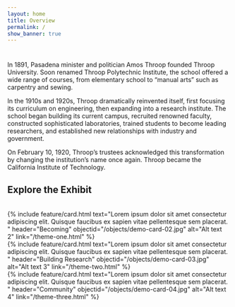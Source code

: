 ```yaml
---
layout: home
title: Overview
permalink: /
show_banner: true
---
```

<div class="body-container-overview">

<h1 id="page-menu-label" class="section-title"></h1>

<p>In 1891, Pasadena minister and politician Amos Throop founded Throop University. Soon renamed Throop Polytechnic Institute, the school offered a wide range of courses, from elementary school to “manual arts” such as carpentry and sewing.</p>

<p>In the 1910s and 1920s, Throop dramatically reinvented itself, first focusing its curriculum on engineering, then expanding into a research institute. The school began building its current campus, recruited renowned faculty, constructed sophisticated laboratories, trained students to become leading researchers, and established new relationships with industry and government.</p>

<p>On February 10, 1920, Throop’s trustees acknowledged this transformation by changing the institution’s name once again. Throop became the California Institute of Technology. </p>

</div>

## Explore the Exhibit

<br>

<div class="container">
  <div class="row row-cols-1 row-cols-sm-2 row-cols-md-4 g-4 justify-content-center">
    <div class="col">
      {% include feature/card.html text="Lorem ipsum dolor sit amet consectetur adipiscing elit. Quisque faucibus ex sapien vitae pellentesque sem placerat. " header="Becoming" objectid="/objects/demo-card-02.jpg" alt="Alt text 2" link="/theme-one.html" %}
    </div>
    <div class="col">
      {% include feature/card.html text="Lorem ipsum dolor sit amet consectetur adipiscing elit. Quisque faucibus ex sapien vitae pellentesque sem placerat. " header="Building Research" objectid="/objects/demo-card-03.jpg" alt="Alt text 3" link="/theme-two.html" %}
    </div>
    <div class="col">
      {% include feature/card.html text="Lorem ipsum dolor sit amet consectetur adipiscing elit. Quisque faucibus ex sapien vitae pellentesque sem placerat. " header="Community" objectid="/objects/demo-card-04.jpg" alt="Alt text 4" link="/theme-three.html" %}
    </div>
  </div>
</div>

<br>

